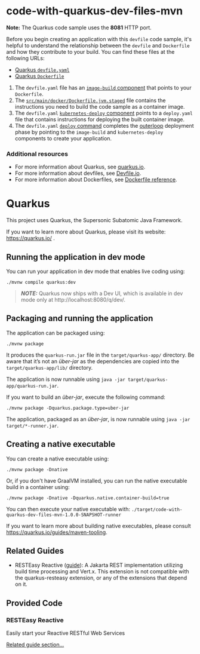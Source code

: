 # code-with-quarkus-dev-files-mvn

**Note:** The Quarkus code sample uses the **8081** HTTP port.

Before you begin creating an application with this `devfile` code sample, it's helpful to understand the relationship between the `devfile` and `Dockerfile` and how they contribute to your build. You can find these files at the following URLs:

* [Quarkus `devfile.yaml`](https://github.com/devfile-samples/devfile-sample-code-with-quarkus/blob/main/devfile.yaml)
* [Quarkus `Dockerfile`](https://github.com/devfile-samples/devfile-sample-code-with-quarkus/blob/main/src/main/docker/Dockerfile.jvm.staged)

1. The `devfile.yaml` file has an [`image-build` component](https://github.com/devfile-samples/devfile-sample-code-with-quarkus/blob/main/devfile.yaml#L22-L28) that points to your `Dockerfile`.
2. The [`src/main/docker/Dockerfile.jvm.staged`](https://github.com/devfile-samples/devfile-sample-code-with-quarkus/blob/main/src/main/docker/Dockerfile.jvm.staged) file contains the instructions you need to build the code sample as a container image.
3. The `devfile.yaml` [`kubernetes-deploy` component](https://github.com/devfile-samples/devfile-sample-code-with-quarkus/blob/main/devfile.yaml#L29-L40) points to a `deploy.yaml` file that contains instructions for deploying the built container image.
4. The `devfile.yaml` [`deploy` command](https://github.com/devfile-samples/devfile-sample-code-with-quarkus/blob/main/devfile.yaml#L42-L55) completes the [outerloop](https://devfile.io/docs/2.2.0/innerloop-vs-outerloop) deployment phase by pointing to the `image-build` and `kubernetes-deploy` components to create your application.

### Additional resources
* For more information about Quarkus, see [quarkus.io](https://quarkus.io/).
* For more information about devfiles, see [Devfile.io](https://devfile.io/).
* For more information about Dockerfiles, see [Dockerfile reference](https://docs.docker.com/engine/reference/builder/).

# Quarkus

This project uses Quarkus, the Supersonic Subatomic Java Framework.

If you want to learn more about Quarkus, please visit its website: https://quarkus.io/ .

## Running the application in dev mode

You can run your application in dev mode that enables live coding using:
```shell script
./mvnw compile quarkus:dev
```

> **_NOTE:_**  Quarkus now ships with a Dev UI, which is available in dev mode only at http://localhost:8080/q/dev/.

## Packaging and running the application

The application can be packaged using:
```shell script
./mvnw package
```
It produces the `quarkus-run.jar` file in the `target/quarkus-app/` directory.
Be aware that it’s not an _über-jar_ as the dependencies are copied into the `target/quarkus-app/lib/` directory.

The application is now runnable using `java -jar target/quarkus-app/quarkus-run.jar`.

If you want to build an _über-jar_, execute the following command:
```shell script
./mvnw package -Dquarkus.package.type=uber-jar
```

The application, packaged as an _über-jar_, is now runnable using `java -jar target/*-runner.jar`.

## Creating a native executable

You can create a native executable using: 
```shell script
./mvnw package -Dnative
```

Or, if you don't have GraalVM installed, you can run the native executable build in a container using: 
```shell script
./mvnw package -Dnative -Dquarkus.native.container-build=true
```

You can then execute your native executable with: `./target/code-with-quarkus-dev-files-mvn-1.0.0-SNAPSHOT-runner`

If you want to learn more about building native executables, please consult https://quarkus.io/guides/maven-tooling.

## Related Guides

- RESTEasy Reactive ([guide](https://quarkus.io/guides/resteasy-reactive)): A Jakarta REST implementation utilizing build time processing and Vert.x. This extension is not compatible with the quarkus-resteasy extension, or any of the extensions that depend on it.

## Provided Code

### RESTEasy Reactive

Easily start your Reactive RESTful Web Services

[Related guide section...](https://quarkus.io/guides/getting-started-reactive#reactive-jax-rs-resources)
